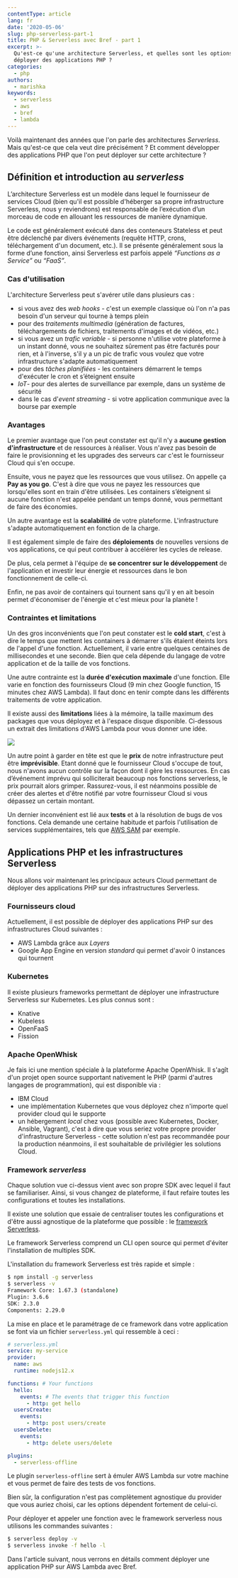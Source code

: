```yaml
---
contentType: article
lang: fr
date: '2020-05-06'
slug: php-serverless-part-1
title: PHP & Serverless avec Bref - part 1
excerpt: >-
  Qu'est-ce qu'une architecture Serverless, et quelles sont les options pour y
  déployer des applications PHP ?
categories:
  - php
authors:
  - marishka
keywords:
  - serverless
  - aws
  - bref
  - lambda
---
```


Voilà maintenant des années que l'on parle des architectures *Serverless*. Mais qu'est-ce que cela veut dire précisément ? Et comment développer des applications PHP que l'on peut déployer sur cette architecture ?

## Définition et introduction au *serverless*

L’architecture Serverless est un modèle dans lequel le fournisseur de services Cloud (bien qu'il est possible d'héberger sa propre infrastructure Serverless, nous y reviendrons) est responsable de l’exécution d’un morceau de code en allouant les ressources de manière dynamique.

Le code est généralement exécuté dans des conteneurs Stateless et peut être déclenché par divers événements (requête HTTP, crons, téléchargement d'un document, etc.). Il se présente généralement sous la forme d’une fonction, ainsi Serverless est parfois appelé *“Functions as a Service”* ou *“FaaS”*.

### Cas d'utilisation

L'architecture Serverless peut s'avérer utile dans plusieurs cas :

- si vous avez des *web hooks* - c'est un exemple classique où l'on n'a pas besoin d'un serveur qui tourne à temps plein
- pour des *traitements multimedia* (génération de factures, téléchargements de fichiers, traitements d'images et de vidéos, etc.)
- si vous avez un *trafic variable* - si personne n'utilise votre plateforme à un instant donné, vous ne souhaitez sûrement pas être facturés pour rien, et à l'inverse, s'il y a un pic de trafic vous voulez que votre infrastructure s'adapte automatiquement
- pour des *tâches planifiées* - les containers démarrent le temps d'exécuter le cron et s’éteignent ensuite
- *IoT*- pour des alertes de surveillance par exemple, dans un système de sécurité
- dans le  cas d'*event streaming* - si votre application communique avec la bourse par exemple

### Avantages

Le premier avantage que l'on peut constater est qu'il n'y a **aucune gestion d'infrastructure** et de ressources à réaliser. Vous n'avez pas besoin de faire le provisionning et les upgrades des serveurs car c'est le fournisseur Cloud qui s'en occupe.

Ensuite, vous ne payez que les ressources que vous utilisez. On appelle ça **Pay as you go**. C'est à dire que vous ne payez les ressources que lorsqu'elles sont en train d'être utilisées. Les containers s’éteignent si aucune fonction n'est appelée pendant un temps donné, vous permettant de faire des économies.

Un autre avantage est la **scalabilité** de votre plateforme. L'infrastructure s'adapte automatiquement en fonction de la charge.

Il est également simple de faire des **déploiements** de nouvelles versions de vos applications, ce qui peut contribuer à accélérer les cycles de release.

De plus, cela permet à l'équipe de **se concentrer sur le développement** de l'application et investir leur énergie et ressources dans le bon fonctionnement de celle-ci.

Enfin, ne pas avoir de containers qui tournent sans qu'il y en ait besoin permet d'économiser de l'énergie et c'est mieux pour la planète !

### Contraintes et limitations

Un des gros inconvénients que l'on peut constater est le **cold start**, c'est à dire le temps que mettent les containers à démarrer s'ils étaient éteints lors de l'appel d'une fonction. Actuellement, il varie entre quelques centaines de millisecondes et une seconde. Bien que cela dépende du langage de votre application et de la taille de vos fonctions.

Une autre contrainte est la **durée d'exécution maximale** d'une fonction. Elle varie en fonction des fournisseurs Cloud (9 min chez Google function, 15 minutes chez AWS Lambda). Il faut donc en tenir compte dans les différents traitements de votre application.

Il existe aussi des **limitations** liées à la mémoire, la taille maximum des packages que vous déployez et à l'espace disque disponible. Ci-dessous un extrait des limitations d'AWS Lambda pour vous donner une idée.

![]({BASE_URL}/imgs/articles/2020-05-06-php-serverless-part-1/aws-limitations.png)

Un autre point à garder en tête est que le **prix** de notre infrastructure peut être **imprévisible**. Etant donné que le fournisseur Cloud s'occupe de tout, nous n'avons aucun contrôle sur la façon dont il gère les ressources. En cas d’événement imprévu qui solliciterait beaucoup nos fonctions serverless, le prix pourrait alors grimper. Rassurez-vous, il est néanmoins possible de créer des alertes et d'être notifié par votre fournisseur Cloud si vous dépassez un certain montant.

Un dernier inconvénient est lié aux **tests** et à la résolution de bugs de vos fonctions. Cela demande une certaine habitude et parfois l'utilisation de services supplémentaires, tels que [AWS SAM](https://docs.aws.amazon.com/serverless-application-model/latest/developerguide/what-is-sam.html) par exemple.

## Applications PHP et les infrastructures Serverless

Nous allons voir maintenant les principaux acteurs Cloud permettant de déployer des applications PHP sur des infrastructures Serverless.

### Fournisseurs cloud

Actuellement, il est possible de déployer des applications PHP sur des infrastructures Cloud suivantes :
- AWS Lambda grâce aux *Layers*
- Google App Engine en version *standard* qui permet d'avoir 0 instances qui tournent

### Kubernetes

Il existe plusieurs frameworks permettant de déployer une infrastructure Serverless sur Kubernetes. Les plus connus sont :

- Knative
- Kubeless
- OpenFaaS
- Fission

### Apache OpenWhisk

Je fais ici une mention spéciale à la plateforme Apache OpenWhisk. Il s'agît d'un projet open source supportant nativement le PHP (parmi d'autres langages de programmation), qui est disponible via :

- IBM Cloud
- une implémentation Kubernetes que vous déployez chez n'importe quel provider cloud qui le supporte
- un hébergement *local* chez vous (possible avec Kubernetes, Docker, Ansible, Vagrant), c'est à dire que vous seriez votre propre provider d'infrastructure Serverless - cette solution n'est pas recommandée pour la production néanmoins, il est souhaitable de privilégier les solutions Cloud.

### Framework *serverless*

Chaque solution vue ci-dessus vient avec son propre SDK avec lequel il faut se familiariser.
Ainsi, si vous changez de plateforme, il faut refaire toutes les configurations et toutes les installations.

Il existe une solution que essaie de centraliser toutes les configurations et d'être aussi agnostique de la plateforme que possible : le [framework Serverless](https://serverless.com/).

Le framework Serverless comprend un CLI open source qui permet d'éviter l'installation de multiples SDK.

L'installation du framework Serverless est très rapide et simple :

```bash
$ npm install -g serverless
$ serverless -v
Framework Core: 1.67.3 (standalone)
Plugin: 3.6.6
SDK: 2.3.0
Components: 2.29.0
```

La mise en place et le paramétrage de ce framework dans votre application se font via un fichier `serverless.yml` qui ressemble à ceci :

```yaml
# serverless.yml
service: my-service
provider:
  name: aws
  runtime: nodejs12.x

functions: # Your functions
  hello:
    events: # The events that trigger this function
      - http: get hello
  usersCreate:
    events:
      - http: post users/create
  usersDelete:
    events:
      - http: delete users/delete

plugins:
  - serverless-offline
```

Le plugin `serverless-offline` sert à émuler AWS Lambda sur votre machine et vous permet de faire des tests de vos fonctions.

Bien sûr, la configuration n'est pas complètement agnostique du provider que vous auriez choisi, car les options dépendent fortement de celui-ci.

Pour déployer et appeler une fonction avec le framework serverless nous utilisons les commandes suivantes :

```bash
$ serverless deploy -v
$ serverless invoke -f hello -l
```

Dans l'article suivant, nous verrons en détails comment déployer une application PHP sur AWS Lambda avec Bref.
